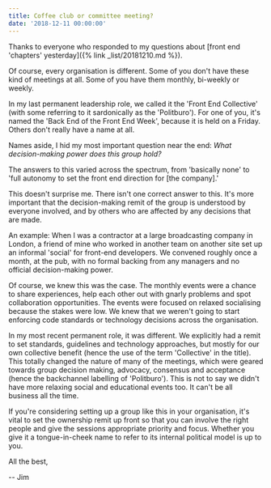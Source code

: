 ```yaml
---
title: Coffee club or committee meeting?
date: '2018-12-11 00:00:00'
---
```


Thanks to everyone who responded to my questions about [front end 'chapters' yesterday]({% link _list/20181210.md %}).

Of course, every organisation is different. Some of you don't have these kind of meetings at all. Some of you have them monthly, bi-weekly or weekly.

In my last permanent leadership role, we called it the 'Front End Collective' (with some referring to it sardonically as the 'Politburo'). For one of you, it's named the 'Back End of the Front End Week', because it is held on a Friday. Others don't really have a name at all.

Names aside, I hid my most important question near the end: _What decision-making power does this group hold?_

The answers to this varied across the spectrum, from 'basically none' to 'full autonomy to set the front end direction for [the company].'

This doesn't surprise me. There isn't one correct answer to this. It's more important that the decision-making remit of the group is understood by everyone involved, and by others who are affected by any decisions that are made.

An example: When I was a contractor at a large broadcasting company in London, a friend of mine who worked in another team on another site set up an informal 'social' for front-end developers. We convened roughly once a month, at the pub, with no formal backing from any managers and no official decision-making power.

Of course, we knew this was the case. The monthly events were a chance to share experiences, help each other out with gnarly problems and spot collaboration opportunities. The events were focused on relaxed socialising because the stakes were low. We knew that we weren't going to start enforcing code standards or technology decisions across the organisation.

In my most recent permanent role, it was different. We explicitly had a remit to set standards, guidelines and technology approaches, but mostly for our own collective benefit (hence the use of the term 'Collective' in the title). This totally changed the nature of many of the meetings, which were geared towards group decision making, advocacy, consensus and acceptance (hence the backchannel labelling of 'Politburo'). This is not to say we didn't have more relaxing social and educational events too. It can't be all business all the time.

If you're considering setting up a group like this in your organisation, it's vital to set the ownership remit up front so that you can involve the right people and give the sessions appropriate priority and focus. Whether you give it a tongue-in-cheek name to refer to its internal political model is up to you.

All the best,

-- Jim
